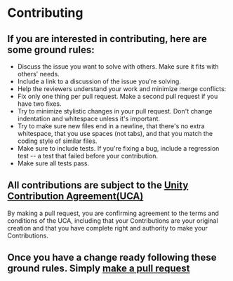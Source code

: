 # Contributing

## If you are interested in contributing, here are some ground rules:
* Discuss the issue you want to solve with others. Make sure it fits with others' needs.
* Include a link to a discussion of the issue you're solving.
* Help the reviewers understand your work and minimize merge conflicts:
 * Fix only one thing per pull request. Make a second pull request if you have two fixes.
 * Try to minimize stylistic changes in your pull request. Don't change indentation and whitespace unless it's important.
 * Try to make sure new files end in a newline, that there's no extra whitespace, that you use spaces (not tabs), and that you match the coding style of similar files.
* Make sure to include tests. If you're fixing a bug, include a regression test -- a test that failed before your contribution.
* Make sure all tests pass.

## All contributions are subject to the [Unity Contribution Agreement(UCA)](https://unity3d.com/legal/licenses/Unity_Contribution_Agreement)
By making a pull request, you are confirming agreement to the terms and conditions of the UCA, including that your Contributions are your original creation and that you have complete right and authority to make your Contributions.

## Once you have a change ready following these ground rules. Simply [make a pull request](https://help.github.com/en/articles/creating-a-pull-request-from-a-fork)

